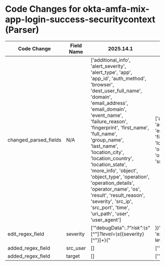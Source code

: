 # Code Changes for okta-amfa-mix-app-login-success-securitycontext (Parser)

| Code Change | Field Name | 2025.14.1 | 2025.15.1 |
|-------------|------------|-----------|------------|
| changed_parsed_fields | N/A | ['additional_info', 'alert_severity', 'alert_type', 'app', 'app_id', 'auth_method', 'browser', 'dest_user_full_name', 'domain', 'email_address', 'email_domain', 'event_name', 'failure_reason', 'fingerprint', 'first_name', 'full_name', 'group_name', 'last_name', 'location_city', 'location_country', 'location_state', 'more_info', 'object', 'object_type', 'operation', 'operation_details', 'operator_name', 'os', 'result', 'result_reason', 'severity', 'src_ip', 'src_port', 'time', 'uri_path', 'user', 'user_agent'] | ['additional_info', 'alert_severity', 'alert_type', 'app', 'app_id', 'auth_method', 'browser', 'dest_user_full_name', 'domain', 'email_address', 'email_domain', 'event_name', 'failure_reason', 'fingerprint', 'first_name', 'full_name', 'group_name', 'last_name', 'location_city', 'location_country', 'location_state', 'more_info', 'object', 'object_type', 'operation', 'operation_details', 'operator_name', 'os', 'result', 'result_reason', 'severity', 'src_ip', 'src_port', 'src_user', 'target', 'time', 'uri_path', 'user', 'user_agent'] |
| edit_regex_field | severity | ['"debugData":.*?"risk":\s*"[^"]*?level=\s*({severity}[^"\}]+)("|\})', 'exa_json_path=$..debugContext.debugData.risk,exa_regex=^[^"]*?level=({severity}[^"\}]+)("|\})'] | ['"debugData":.*?"risk":\s*"[^"]*?level=\s*({severity}\w+)("|,|\})', 'exa_json_path=$..debugContext.debugData.risk,exa_regex=^[^"]*?level=({severity}\w+)("|,|\})'] |
| added_regex_field | src_user | [] | ['"actor":[^\]\}]*?"alternateId"\s*:"({src_user}[^"]+)"'] |
| added_regex_field | target | [] | ['"target":[^\]\}]*?"alternateId"\s*:"({target}[^"]+)"'] |